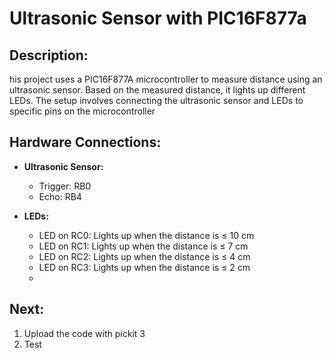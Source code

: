 # Ultrasonic Sensor with PIC16F877a

## Description:
his project uses a PIC16F877A microcontroller to measure distance using an ultrasonic sensor. Based on the measured distance, it lights up different LEDs. The setup involves connecting the ultrasonic sensor and LEDs to specific pins on the microcontroller

## Hardware Connections: 
- **Ultrasonic Sensor:**
  - Trigger: RB0
  - Echo: RB4

- **LEDs:**
  - LED on RC0: Lights up when the distance is ≤ 10 cm
  - LED on RC1: Lights up when the distance is ≤ 7 cm
  - LED on RC2: Lights up when the distance is ≤ 4 cm
  - LED on RC3: Lights up when the distance is ≤ 2 cm
  - 
## Next:
1. Upload the code with pickit 3
2. Test
